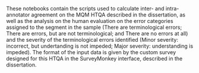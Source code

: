 These notebooks contain the scripts used to calculate inter- and intra-annotator agreement on the MQM HTQA described in the dissertation, as well as the analysis on the human evaluation on the error categories assigned to the segment in the sample (There are terminological errors; There are errors, but are not terminological; and There are no errors at all) and the severity of the terminological errors identified (Minor severity: incorrect, but undertanding is not impeded; Major severity: understanding is impeded).
The format of the input data is given by the custom survey designed for this HTQA in the SurveyMonkey interface, described in the dissertation.
